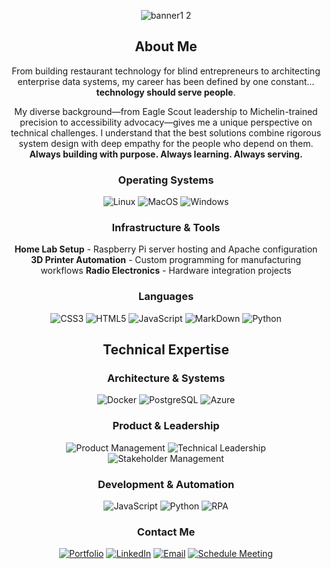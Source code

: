 <div align="center">

![banner1 2](https://github.com/Peterksharma/peterksharma/assets/120028593/e0de9208-306c-4894-8494-26149c7a2ffc)


## About Me

From building restaurant technology for blind entrepreneurs to architecting enterprise data systems, my career has been defined by one constant...
**technology should serve people**.

My diverse background—from Eagle Scout leadership to Michelin-trained precision to accessibility advocacy—gives me a unique perspective on technical challenges. I understand that the best solutions combine rigorous system design with deep empathy for the people who depend on them.
**Always building with purpose. Always learning. Always serving.**

### Operating Systems

![Linux](https://img.shields.io/badge/Linux-FCC624?style=for-the-badge&logo=linux&logoColor=black)
![MacOS](https://img.shields.io/badge/mac%20os-000000?style=for-the-badge&logo=macos&logoColor=F0F0F0)
![Windows](https://img.shields.io/badge/Windows-0078D6?style=for-the-badge&logo=windows&logoColor=white)

### Infrastructure & Tools
**Home Lab Setup** - Raspberry Pi server hosting and Apache configuration
**3D Printer Automation** - Custom programming for manufacturing workflows
**Radio Electronics** - Hardware integration projects

### Languages 
![CSS3](https://img.shields.io/badge/css3-%231572B6.svg?style=for-the-badge&logo=css3&logoColor=white)
![HTML5](https://img.shields.io/badge/html5-%23E34F26.svg?style=for-the-badge&logo=html5&logoColor=white)
![JavaScript](https://img.shields.io/badge/javascript-%23323330.svg?style=for-the-badge&logo=javascript&logoColor=%23F7DF1E)
![MarkDown](https://img.shields.io/badge/markdown-%23000000.svg?style=for-the-badge&logo=markdown&logoColor=white)
![Python](https://img.shields.io/badge/python-3670A0?style=for-the-badge&logo=python&logoColor=ffdd54)

## Technical Expertise
### **Architecture & Systems**
![Docker](https://img.shields.io/badge/docker-%230db7ed.svg?style=for-the-badge&logo=docker&logoColor=white)
![PostgreSQL](https://img.shields.io/badge/postgresql-%23316192.svg?style=for-the-badge&logo=postgresql&logoColor=white)
![Azure](https://img.shields.io/badge/azure-%230072C6.svg?style=for-the-badge&logo=microsoftazure&logoColor=white)

### **Product & Leadership**
![Product Management](https://img.shields.io/badge/Product%20Management-FF6B6B?style=for-the-badge)
![Technical Leadership](https://img.shields.io/badge/Technical%20Leadership-4ECDC4?style=for-the-badge)
![Stakeholder Management](https://img.shields.io/badge/Stakeholder%20Management-45B7D1?style=for-the-badge)

### **Development & Automation**
![JavaScript](https://img.shields.io/badge/javascript-%23323330.svg?style=for-the-badge&logo=javascript&logoColor=%23F7DF1E)
![Python](https://img.shields.io/badge/python-3670A0?style=for-the-badge&logo=python&logoColor=ffdd54)
![RPA](https://img.shields.io/badge/RPA-FF9500?style=for-the-badge)


### **Contact Me**
[![Portfolio](https://img.shields.io/badge/Portfolio-%23000000.svg?style=for-the-badge&logo=firefox&logoColor=#FF7139)](https://peterksharma.github.io/portfolio/)
[![LinkedIn](https://img.shields.io/badge/LinkedIn-0077B5?style=for-the-badge&logo=linkedin&logoColor=white)](https://www.linkedin.com/in/peterksharma)
[![Email](https://img.shields.io/badge/Email-D14836?style=for-the-badge&logo=gmail&logoColor=white)](mailto:peterksharma@gmail.com)
[![Schedule Meeting](https://img.shields.io/badge/Schedule%20Meeting-4285F4?style=for-the-badge&logo=google-calendar&logoColor=white)](your-calendly-link)


</div>
